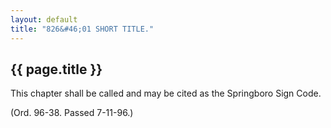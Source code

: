 ```yaml
---
layout: default 
title: "826&#46;01 SHORT TITLE."
---
```


{{ page.title }}
----------------

This chapter shall be called and may be cited as the Springboro Sign
Code.

(Ord. 96-38. Passed 7-11-96.)
